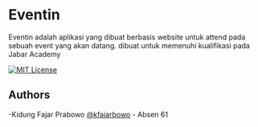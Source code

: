 
# Eventin
Eventin adalah aplikasi yang dibuat berbasis website untuk attend pada sebuah event yang akan datang. dibuat untuk memenuhi kualifikasi pada Jabar Academy






[![MIT License](https://img.shields.io/badge/License-MIT-green.svg)](https://choosealicense.com/licenses/mit/)




## Authors

-Kidung Fajar Prabowo [@kfajarbowo](https://www.github.com/kfajarbowo) - Absen 61
